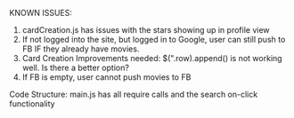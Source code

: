 KNOWN ISSUES:
1. cardCreation.js has issues with the stars showing up in profile view
2. If not logged into the site, but logged in to Google, user can still push to FB IF they already have movies.
3. Card Creation Improvements needed: $(".row).append() is not working well. Is there a better option?
4. If FB is empty, user cannot push movies to FB

Code Structure:
main.js has all require calls and the search on-click functionality
